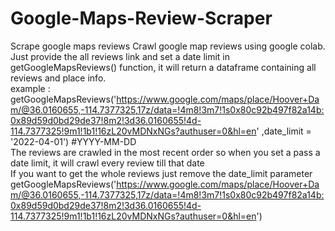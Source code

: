 # Google-Maps-Review-Scraper
Scrape google maps reviews
Crawl google map reviews using google colab.
Just provide the all reviews link and set a date limit in getGoogleMapsReviews() function, it will return a dataframe containing all reviews and place info. <br>
example : getGoogleMapsReviews('https://www.google.com/maps/place/Hoover+Dam/@36.0160655,-114.7377325,17z/data=!4m8!3m7!1s0x80c92b497f82a14b:0x89d59d0bd29de37!8m2!3d36.0160655!4d-114.7377325!9m1!1b1!16zL20vMDNxNGs?authuser=0&hl=en' ,date_limit = '2022-04-01') #YYYY-MM-DD
<br> The reviews are crawled in the most recent order so when you set a pass a date limit, it will crawl every review till that date
<br> If you want to get the whole reviews just remove the date_limit parameter
<br> getGoogleMapsReviews('https://www.google.com/maps/place/Hoover+Dam/@36.0160655,-114.7377325,17z/data=!4m8!3m7!1s0x80c92b497f82a14b:0x89d59d0bd29de37!8m2!3d36.0160655!4d-114.7377325!9m1!1b1!16zL20vMDNxNGs?authuser=0&hl=en')
